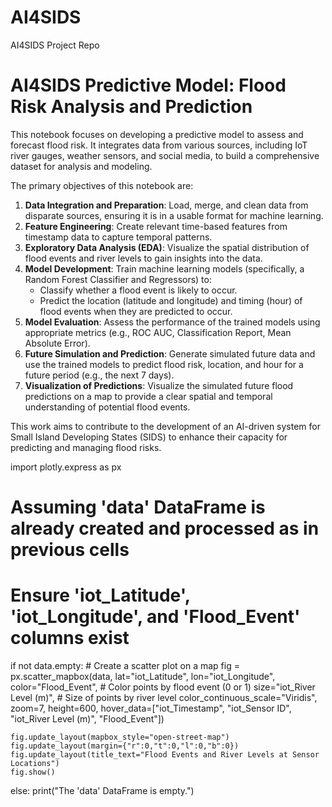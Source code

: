 # AI4SIDS
AI4SIDS Project Repo

# AI4SIDS Predictive Model: Flood Risk Analysis and Prediction

This notebook focuses on developing a predictive model to assess and forecast flood risk. It integrates data from various sources, including IoT river gauges, weather sensors, and social media, to build a comprehensive dataset for analysis and modeling.

The primary objectives of this notebook are:

1.  **Data Integration and Preparation**: Load, merge, and clean data from disparate sources, ensuring it is in a usable format for machine learning.
2.  **Feature Engineering**: Create relevant time-based features from timestamp data to capture temporal patterns.
3.  **Exploratory Data Analysis (EDA)**: Visualize the spatial distribution of flood events and river levels to gain insights into the data.
4.  **Model Development**: Train machine learning models (specifically, a Random Forest Classifier and Regressors) to:
    *   Classify whether a flood event is likely to occur.
    *   Predict the location (latitude and longitude) and timing (hour) of flood events when they are predicted to occur.
5.  **Model Evaluation**: Assess the performance of the trained models using appropriate metrics (e.g., ROC AUC, Classification Report, Mean Absolute Error).
6.  **Future Simulation and Prediction**: Generate simulated future data and use the trained models to predict flood risk, location, and hour for a future period (e.g., the next 7 days).
7.  **Visualization of Predictions**: Visualize the simulated future flood predictions on a map to provide a clear spatial and temporal understanding of potential flood events.

This work aims to contribute to the development of an AI-driven system for Small Island Developing States (SIDS) to enhance their capacity for predicting and managing flood risks.

import plotly.express as px

# Assuming 'data' DataFrame is already created and processed as in previous cells
# Ensure 'iot_Latitude', 'iot_Longitude', and 'Flood_Event' columns exist

if not data.empty:
    # Create a scatter plot on a map
    fig = px.scatter_mapbox(data,
                            lat="iot_Latitude",
                            lon="iot_Longitude",
                            color="Flood_Event", # Color points by flood event (0 or 1)
                            size="iot_River Level (m)", # Size of points by river level
                            color_continuous_scale="Viridis",
                            zoom=7,
                            height=600,
                            hover_data=["iot_Timestamp", "iot_Sensor ID", "iot_River Level (m)", "Flood_Event"])

    fig.update_layout(mapbox_style="open-street-map")
    fig.update_layout(margin={"r":0,"t":0,"l":0,"b":0})
    fig.update_layout(title_text="Flood Events and River Levels at Sensor Locations")
    fig.show()
else:
    print("The 'data' DataFrame is empty.")
